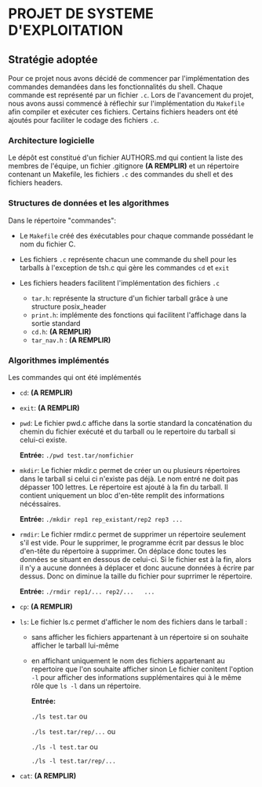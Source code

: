 # PROJET DE SYSTEME D'EXPLOITATION

## Stratégie adoptée

Pour ce projet nous avons décidé de commencer par l'implémentation des commandes demandées dans les fonctionnalités du shell. Chaque commande est représenté par un fichier `.c`. Lors de l'avancement du projet, nous avons aussi commencé à réflechir sur l'implémentation du `Makefile` afin compiler et exécuter ces fichiers. Certains fichiers headers ont été ajoutés pour faciliter le codage des fichiers `.c`.

### Architecture logicielle
	
Le dépôt est constitué d'un fichier AUTHORS.md qui contient la liste des membres de l'équipe, un fichier .gitignore **(A REMPLIR)** et un répertoire contenant un Makefile, les fichiers `.c` des commandes du shell et des fichiers headers.

### Structures de données et les algorithmes

Dans le répertoire "commandes":

* Le `Makefile` créé des éxécutables pour chaque commande possédant le nom du fichier C.

* Les fichiers `.c` représente  chacun une commande du shell pour les tarballs à l'exception de tsh.c qui gère les commandes `cd` et `exit`

* Les fichiers headers facilitent l'implémentation des fichiers `.c`

  * `tar.h`: représente la structure d'un fichier tarball grâce à une structure posix_header
  * `print.h`: implémente des fonctions qui facilitent l'affichage dans la sortie standard
  * `cd.h`: **(A REMPLIR)**
  * `tar_nav.h` : **(A REMPLIR)**

### Algorithmes implémentés

Les commandes qui ont été implémentés

* `cd`:
	**(A REMPLIR)**

* `exit`:
	**(A REMPLIR)**

* `pwd`: Le fichier pwd.c affiche dans la sortie standard la concaténation du chemin du fichier exécuté et du tarball ou le repertoire du tarball si celui-ci existe. 

	**Entrée:** 
	`./pwd test.tar/nomfichier`

* `mkdir`: Le fichier mkdir.c permet de créer un ou plusieurs répertoires dans le tarball si celui ci n'existe pas déjà. Le nom entré ne doit pas dépasser 100 lettres. Le répertoire est ajouté à la fin du tarball. Il contient uniquement un bloc d'en-tête remplit des informations nécéssaires.
	
	**Entrée:** 
	`./mkdir rep1 rep_existant/rep2 rep3 ...`

* `rmdir`: Le fichier rmdir.c permet de supprimer un répertoire seulement s'il est vide. Pour le supprimer, le programme écrit par dessus le bloc d'en-tête du répertoire à supprimer. On déplace donc toutes les données se situant en dessous de celui-ci. Si le fichier est à la fin, alors il n'y a aucune données à déplacer et donc aucune données à écrire par dessus. Donc on diminue la taille du fichier pour suprrimer le répertoire.

	**Entrée:** 
	`./rmdir rep1/... rep2/...   ...`

* `cp`:
	**(A REMPLIR)**

* `ls`: Le fichier ls.c permet d'afficher le nom des fichiers dans le tarball :
  * sans afficher les fichiers appartenant à un répertoire si on souhaite afficher le tarball lui-même
  * en affichant uniquement le nom des fichiers appartenant au repertoire que l'on souhaite afficher sinon
Le fichier conitent l'option `-l` pour afficher des informations supplémentaires qui à le même rôle que `ls -l` dans un répertoire.

	**Entrée:**

	`./ls test.tar` ou

	`./ls test.tar/rep/...` ou

	`./ls -l test.tar` ou

	`./ls -l test.tar/rep/...`
	
* `cat`:
	**(A REMPLIR)**

